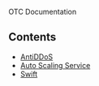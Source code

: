OTC Documentation

Contents
--------
*  [AntiDDoS](antiddos/index.md)
*  [Auto Scaling Service](as/index.md)
*  [Swift](obs_swift/index.rst)
